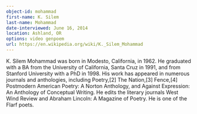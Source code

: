 ```yaml
---
object-id: mohammad    
first-name: K. Silem
last-name: Mohammad
date-interviewed: June 16, 2014
location: Ashland, OR
options: video genpoem
url: https://en.wikipedia.org/wiki/K._Silem_Mohammad
---
```


K. Silem Mohammad was born in Modesto, California, in 1962. He graduated with a BA from the University of California, Santa Cruz in 1991, and from Stanford University with a PhD in 1998. His work has appeared in numerous journals and anthologies, including Poetry,[2] The Nation,[3] Fence,[4] Postmodern American Poetry: A Norton Anthology, and Against Expression: An Anthology of Conceptual Writing. He edits the literary journals West Wind Review and Abraham Lincoln: A Magazine of Poetry. He is one of the Flarf poets.
